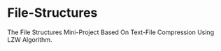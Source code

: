 # File-Structures
The File Structures Mini-Project Based On Text-File Compression Using LZW Algorithm.
